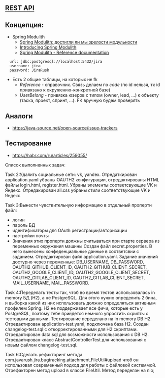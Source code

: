 ## [REST API](http://localhost:8080/doc)

## Концепция:

- Spring Modulith
    - [Spring Modulith: достигли ли мы зрелости модульности](https://habr.com/ru/post/701984/)
    - [Introducing Spring Modulith](https://spring.io/blog/2022/10/21/introducing-spring-modulith)
    - [Spring Modulith - Reference documentation](https://docs.spring.io/spring-modulith/docs/current-SNAPSHOT/reference/html/)

```
  url: jdbc:postgresql://localhost:5432/jira
  username: jira
  password: JiraRush
```

- Есть 2 общие таблицы, на которых не fk
    - _Reference_ - справочник. Связь делаем по _code_ (по id нельзя, тк id привязано к окружению-конкретной базе)
    - _UserBelong_ - привязка юзеров с типом (owner, lead, ...) к объекту (таска, проект, спринт, ...). FK вручную будем
      проверять

## Аналоги

- https://java-source.net/open-source/issue-trackers

## Тестирование

- https://habr.com/ru/articles/259055/

Список выполненных задач:

Task 2:Удалить социальные сети: vk, yandex.
Отредаткирован application.yaml убраны OAUTH2 конфигурации, отредактированы HTML файлы login.html, register.html. Убраны элементы соответсвующие VK и Яндекс. Отредакирован all.css убраны стили соответствующие VK и Яндекс.

Task 3:Вынести чувствительную информацию в отдельный проперти файл:
 - логин
 - пароль БД
 - идентификаторы для OAuth регистрации/авторизации
 - настройки почты
 - Значения этих проперти должны считываться при старте сервера из переменных окружения машины
Создан файл secret.properties. В него вынесены конфеденциальные данные в соответсвии с заданием. Отредактирован файл application.yaml.
Задание значений достурно через переменные: DB_USERNAME, DB_PASSWORD, OAUTH2_GITHUB_CLIENT_ID, OAUTH2_GITHUB_CLIENT_SECRET, OAUTH2_GOOGLE_CLIENT_ID, OAUTH2_GOOGLE_CLIENT_SECRET, OAUTH2_GITLAB_CLIENT_ID, OAUTH2_GITLAB_CLIENT_SECRET, MAIL_USERNAME, MAIL_PASSWORD.

Task 4:Переделать тесты так, чтоб во время тестов использовалась in memory БД (H2), а не PostgreSQL. Для этого нужно определить 2 бина, и выборка какой из них использовать должно определяться активным профилем Spring. H2 не поддерживает все фичи, которые есть у PostgreSQL, поэтому тебе прийдется немного упростить скрипты с тестовыми данными.
Тестирование переделано на in memory DB H2. Отредактирован application-test.yaml, подключена база H2.
Создан changelog-test.sql с откорректированными для H2 скриптами. Отредактирован data.sql для возможности использования с DB H2.
Отредактирован класс AbstractControllerTest для использования с новым файлом changelog-test.sql.

Task 6:Сделать рефакторинг метода com.javarush.jira.bugtracking.attachment.FileUtil#upload чтоб он использовал современный подход для работы с файловой системмой.
Отрефакторен метод upload в классе FileUtil. Метод переделан на nio;